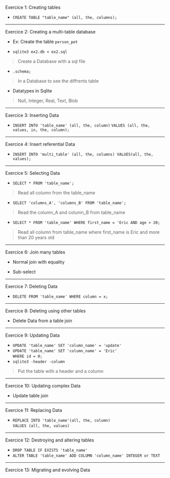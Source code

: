 Exercice 1: Creating tables
- `CREATE TABLE "table_name" (all, the, columns);`
----------------------------------------------------------------------------------
Exercice 2: Creating a multi-table database
- Ex: Create the table `person_pet`

- `sqlite3 ex2.db < ex2.sql`
> Create a Database with a sql file
- `.schema;`
> In a Database to see the diffrents table
- Datatypes in Sqlite
>Null, Integer, Real, Text, Blob
----------------------------------------------------------------------------------
Exercice 3: Inserting Data
- `INSERT INTO 'table_name' (all, the, column)`
    `VALUES (all, the, values, in, the, column);`
----------------------------------------------------------------------------------
Exercice 4: Insert referential Data
- `INSERT INTO 'multi_table' (all, the, columns) VALUES(all, the, values);`
----------------------------------------------------------------------------------
Exercice 5: Selecting Data
- `SELECT * FROM 'table_name';`
> Read all column from the table_name
- `SELECT 'columns_A', 'columns_B' FROM 'table_name';`
> Read the column_A and column_B from table_name
- `SELECT * FROM 'table_name' WHERE first_name = 'Eric AND age > 20;`
> Read all column from table_name where first_name is Eric and more than 20 years old
----------------------------------------------------------------------------------
Exercice 6: Join many tables
- Normal join with equality

- Sub-select
----------------------------------------------------------------------------------
Exercice 7: Deleting Data
- `DELETE FROM 'table_name' WHERE column = x;`
----------------------------------------------------------------------------------
Exercice 8: Deleting using other tables
- Delete Data from a table join
----------------------------------------------------------------------------------
Exercice 9: Updating Data
- `UPDATE 'table_name' SET 'column_name' = 'update'`
- `UPDATE 'table_name' SET 'column_name' = 'Eric'` <br>
`WHERE id = 0;`
- `sqlite3 -header -column`
> Put the table with a header and a column
----------------------------------------------------------------------------------
Exercice 10: Updating complex Data
- Update table join
----------------------------------------------------------------------------------
Exercice 11: Replacing Data
- `REPLACE INTO 'table_name'(all, the, column)`<br>
`VALUES (all, the, values)`
----------------------------------------------------------------------------------
Exercice 12: Destroying and altering tables
- `DROP TABLE IF EXISTS 'table_name'`
- `ALTER TABLE 'table_name' ADD COLUMN 'column_name' INTEGER or TEXT`
----------------------------------------------------------------------------------
Exercice 13: Migrating and evolving Data 